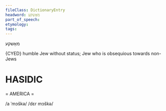 ```yaml
---
fileClass: DictionaryEntry
headword: מאָשקע
part_of_speech: 
etymology: 
tags: 
---
```

מאָשקע

{CYED}
humble Jew without status; Jew who is obsequious towards non-Jews

HASIDIC
=======
= AMERICA = 

/a ˈmɔškə/
/dɛr mɔškə/